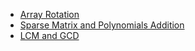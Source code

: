 - [Array Rotation](https://github.com/ankushsingh24/winter-of-contributing/tree/C_CPP/C_CPP/Data%20Structures/Array/Array%20Rotation)
- [Sparse Matrix and Polynomials Addition](Sparse%20Matrix%20and%20Polynomials%20Addition)
- [LCM and GCD](https://github.com/ankushsingh24/winter-of-contributing/tree/C_CPP/C_CPP/Data%20Structures/Array/LCM%20and%20GCD)
